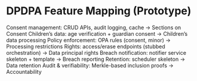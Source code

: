 # DPDPA Feature Mapping (Prototype)

 Consent management: CRUD APIs, audit logging, cache → Sections on Consent
 Children’s data: age verification + guardian consent → Children’s data processing
 Policy enforcement: OPA rules (consent, minor) → Processing restrictions
 Rights: access/erase endpoints (stubbed orchestration) → Data principal rights
 Breach notification: notifier service skeleton + template → Breach reporting
 Retention: scheduler skeleton → Data retention
 Audit & verifiability: Merkle-based inclusion proofs → Accountability

